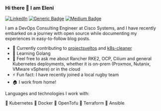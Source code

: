 ### Hi there 👋 I am Eleni

[![LinkedIn](https://img.shields.io/badge/-LinkedIn-0077B5?style=flat-square&logo=Linkedin&logoColor=white&link=https://www.linkedin.com/in/eleni-grosdouli-85a1a5116)](https://www.linkedin.com/in/eleni-grosdouli-85a1a5116)
[![Generic Badge](https://img.shields.io/badge/blog-personal-blue?style=flat&logo=appveyor)](https://blog.grosdouli.dev/)
[![Medium Badge](https://img.shields.io/badge/-@eleni.grosdouli-03a57a?style=flat-square&labelColor=000000&logo=Medium&link=https://medium.com/@eleni.grosdouli/)](https://medium.com/@eleni.grosdouli)

I am a DevOps Consulting Engineer at Cisco Systems, and I have recently embarked on a journey with open source while documenting my experiences in easy-to-follow blog posts.

- 🔭 Currently contributing to [projectsveltos](https://github.com/projectsveltos) and [k8s-cleaner](https://github.com/gianlucam76/k8s-cleaner)
- 🌱 Learning Golang
- 💬 Feel free to ask me about Rancher RKE2, OCP, Cilium and general Kubernetes deployments, whether it is on-prem (Proxmox, Nutanix, VMware vSphere) or in the cloud
- ⚡ Fun fact: I have recently joined a local rugby team
- 🏠 I work from home!

Languages and technologies I work with:

🌟 Kubernetes 🌟 Docker 🌟 OpenTofu 🌟 Terraform 🌟 Ansible
